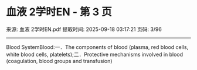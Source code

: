 # 血液 2学时EN - 第 3 页

来源: 血液 2学时EN.pdf
提取时间: 2025-09-18 03:17:21
页码: 3/96

---

Blood SystemBlood:一．The components of blood (plasma, red blood cells, white blood cells, platelets);二．Protective mechanisms involved in blood (coagulation, blood groups and transfusion)
